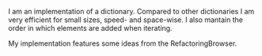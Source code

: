 I am an implementation of a dictionary. Compared to other dictionaries I am very efficient for small sizes, speed- and space-wise. I also mantain the order in which elements are added when iterating. 

My implementation features some ideas from the RefactoringBrowser.